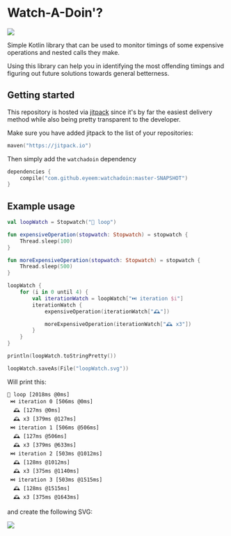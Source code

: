# Watch-A-Doin'?

![](https://media.giphy.com/media/l0MYOUI5XfRk4LLWM/giphy.gif)

Simple Kotlin library that can be used to monitor timings of some expensive operations and nested calls they make.

Using this library can help you in identifying the most offending timings and figuring out future solutions towards general betterness.

## Getting started

This repository is hosted via [jitpack](https://jitpack.io/) since it's by far the easiest delivery method while also being pretty transparent to the developer.

Make sure you have added jitpack to the list of your repositories:

```kotlin
maven("https://jitpack.io")
```

Then simply add the `watchadoin` dependency

```kotlin
dependencies {
    compile("com.github.eyeem:watchadoin:master-SNAPSHOT")
}
```

## Example usage

```kotlin
val loopWatch = Stopwatch("🔁 loop")

fun expensiveOperation(stopwatch: Stopwatch) = stopwatch {
    Thread.sleep(100)
}

fun moreExpensiveOperation(stopwatch: Stopwatch) = stopwatch {
    Thread.sleep(500)
}

loopWatch {
    for (i in 0 until 4) {
        val iterationWatch = loopWatch["⏭️ iteration $i"]
        iterationWatch {
            expensiveOperation(iterationWatch["🕰️"])

            moreExpensiveOperation(iterationWatch["🕰 x3"])
        }
    }
}

println(loopWatch.toStringPretty())

loopWatch.saveAs(File("loopWatch.svg"))

```

Will print this:

```
🔁 loop [2018ms @0ms]
 ⏭️ iteration 0 [506ms @0ms]
  🕰️ [127ms @0ms]
  🕰 x3 [379ms @127ms]
 ⏭️ iteration 1 [506ms @506ms]
  🕰️ [127ms @506ms]
  🕰 x3 [379ms @633ms]
 ⏭️ iteration 2 [503ms @1012ms]
  🕰️ [128ms @1012ms]
  🕰 x3 [375ms @1140ms]
 ⏭️ iteration 3 [503ms @1515ms]
  🕰️ [128ms @1515ms]
  🕰 x3 [375ms @1643ms]
```

and create the following SVG:

![](https://user-images.githubusercontent.com/121164/61623723-7e350380-ac77-11e9-8d92-757df828e4a4.png)